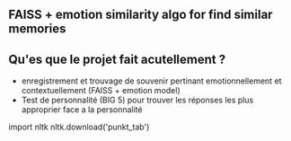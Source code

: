 ## FAISS + emotion similarity algo for find similar memories

## Qu'es que le projet fait acutellement ?
- enregistrement et trouvage de souvenir pertinant emotionnellement et contextuellement (FAISS + emotion model)
- Test de personnalité (BIG 5) pour trouver les réponses les plus approprier face a la personnalité

import nltk
nltk.download('punkt_tab')